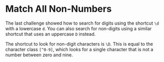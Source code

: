 # Match All Non-Numbers
The last challenge showed how to search for digits using the shortcut ```\d``` with a lowercase ```d```. You can also search for non-digits using a similar shortcut that uses an uppercase ```D``` instead.

The shortcut to look for non-digit characters is ```\D```. This is equal to the character class ```[^0-9]```, which looks for a single character that is not a number between zero and nine.
